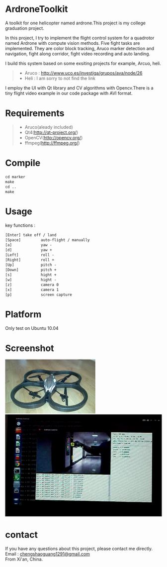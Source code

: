 ArdroneToolkit
==============

A toolkit for one helicopter named ardrone.This project is my college graduation project. 

In this project, I try to implement the flight control system for a quadrotor named Ardrone with compute vision methods. Five fight tasks are implemented. They are color block tracking, Aruco marker detection and navigation, fight along corridor, fight video recording and auto landing.

I build this system based on some exsiting projects for example, Arcuo, heli.

> - Aruco : http://www.uco.es/investiga/grupos/ava/node/26
> - Heli : I am sorry to not find the link

I employ the UI with Qt library and CV algorithms with Opencv.There is a tiny flight video example in our code package with AVI format.

Requirements
================
> - Aruco(aleady included)
> - Qt4(http://qt-project.org/)
> - OpenCV(http://opencv.org/)
> - ffmpeg(http://ffmpeg.org/)

Compile
================
```
cd marker
make
cd ..
make
```

Usage
===============
key functions :
```
[Enter] take off / land
[Space]         auto-flight / manually
[a]             yaw -
[d]             yaw +
[Left]          roll -
[Right]         roll +
[Up]            pitch -
[Down]          pitch +
[s]             hight +
[w]             hight -
[z]             camera 0
[x]             camera 1
[p]             screen capture
```

Platform
===============
Only test on Ubuntu 10.04

Screenshot
===============

![pic1](screenshot/ardrone.png "ardrone")
![pic2](screenshot/interface.png "interface")

contact
===============
If you have any questions about this project, please contact me directly.  
Email : chengshaoguang1291@gmail.com  
From Xi'an, China.

